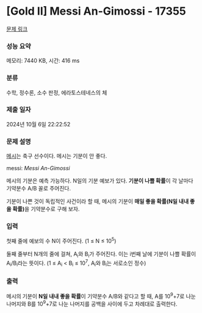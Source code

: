 # [Gold II] Messi An-Gimossi - 17355 

[문제 링크](https://www.acmicpc.net/problem/17355) 

### 성능 요약

메모리: 7440 KB, 시간: 416 ms

### 분류

수학, 정수론, 소수 판정, 에라토스테네스의 체

### 제출 일자

2024년 10월 6일 22:22:52

### 문제 설명

<p><a href="https://www.acmicpc.net/user/messi">메시</a>는 축구 선수이다. 메시는 기분이 안 좋다.</p>

<p>messi: <em>Messi An-Gimossi</em></p>

<p>메시의 기분은 예측 가능하다. N일의 기분 예보가 있다. <strong>기분이 나쁠 확률</strong>이 각 날마다 기약분수 A/B 꼴로 주어진다.</p>

<p>기분이 나쁜 것이 독립적인 사건이라 할 때, 메시의 기분이 <strong>매일 좋을 확률(N일 내내 좋을 확률)</strong>을 기약분수로 구해 보자.</p>

### 입력 

 <p>첫째 줄에 예보의 수 N이 주어진다. (1 ≤ N ≤ 10<sup>5</sup>)</p>

<p>둘째 줄부터 N개의 줄에 걸쳐, A<sub>i</sub>와 B<sub>i</sub>가 주어진다. 이는 i번째 날에 기분이 나쁠 확률이 A<sub>i</sub>/B<sub>i</sub>라는 뜻이다. (1 ≤ A<sub>i</sub> < B<sub>i</sub> ≤ 10<sup>7</sup>, A<sub>i</sub>와 B<sub>i</sub>는 서로소인 정수)</p>

### 출력 

 <p>메시의<strong> </strong>기분이 <strong>N일 내내 좋을 확률</strong>이 기약분수 A/B와 같다고 할 때, A를 10<sup>9</sup>+7로 나눈 나머지와 B를 10<sup>9</sup>+7로 나눈 나머지를 공백을 사이에 두고 차례대로 출력한다.</p>

